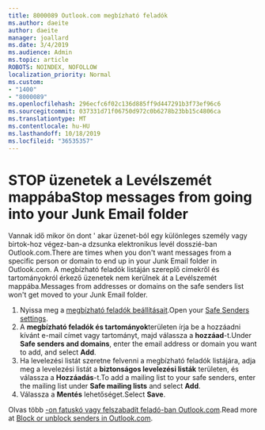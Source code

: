 ```yaml
---
title: 8000089 Outlook.com megbízható feladók
ms.author: daeite
author: daeite
manager: joallard
ms.date: 3/4/2019
ms.audience: Admin
ms.topic: article
ROBOTS: NOINDEX, NOFOLLOW
localization_priority: Normal
ms.custom:
- "1400"
- "8000089"
ms.openlocfilehash: 296ecfc6f02c136d885ff9d447291b3f73ef96c6
ms.sourcegitcommit: 037331d71f06750d972c0b6278b23bb15c4806ca
ms.translationtype: MT
ms.contentlocale: hu-HU
ms.lasthandoff: 10/18/2019
ms.locfileid: "36535357"
---
```

# <a name="stop-messages-from-going-into-your-junk-email-folder"></a><span data-ttu-id="8017a-102">STOP üzenetek a Levélszemét mappába</span><span class="sxs-lookup"><span data-stu-id="8017a-102">Stop messages from going into your Junk Email folder</span></span>

<span data-ttu-id="8017a-103">Vannak idő mikor ön dont ' akar üzenet-ból egy különleges személy vagy birtok-hoz végez-ban-a dzsunka elektronikus levél dosszié-ban Outlook.com.</span><span class="sxs-lookup"><span data-stu-id="8017a-103">There are times when you don't want messages from a specific person or domain to end up in your Junk Email folder in Outlook.com.</span></span> <span data-ttu-id="8017a-104">A megbízható feladók listáján szereplő címekről és tartományokról érkező üzenetek nem kerülnek át a Levélszemét mappába.</span><span class="sxs-lookup"><span data-stu-id="8017a-104">Messages from addresses or domains on the safe senders list won't get moved to your Junk Email folder.</span></span>

1. <span data-ttu-id="8017a-105">Nyissa meg a [megbízható feladók beállításait](https://go.microsoft.com/fwlink/?linkid=2035804).</span><span class="sxs-lookup"><span data-stu-id="8017a-105">Open your [Safe Senders settings](https://go.microsoft.com/fwlink/?linkid=2035804).</span></span>
2. <span data-ttu-id="8017a-106">A **megbízható feladók és tartományok**területen írja be a hozzáadni kívánt e-mail címet vagy tartományt, majd válassza a **hozzáad**-t.</span><span class="sxs-lookup"><span data-stu-id="8017a-106">Under **Safe senders and domains**, enter the email address or domain you want to add, and select **Add**.</span></span>
3. <span data-ttu-id="8017a-107">Ha levelezési listát szeretne felvenni a megbízható feladók listájára, adja meg a levelezési listát a **biztonságos levelezési listák** területen, és válassza a **Hozzáadás**-t.</span><span class="sxs-lookup"><span data-stu-id="8017a-107">To add a mailing list to your safe senders, enter the mailing list under **Safe mailing lists** and select **Add**.</span></span>
4. <span data-ttu-id="8017a-108">Válassza a **Mentés** lehetőséget.</span><span class="sxs-lookup"><span data-stu-id="8017a-108">Select **Save**.</span></span>

<span data-ttu-id="8017a-109">Olvas több [-on fatuskó vagy felszabadít feladó-ban Outlook.com](https://support.office.com/article/afba1c94-77bb-4f50-8b85-057cf52f4d5e?wt.mc_id=Office_Outlook_com_Alchemy).</span><span class="sxs-lookup"><span data-stu-id="8017a-109">Read more at [Block or unblock senders in Outlook.com](https://support.office.com/article/afba1c94-77bb-4f50-8b85-057cf52f4d5e?wt.mc_id=Office_Outlook_com_Alchemy).</span></span>